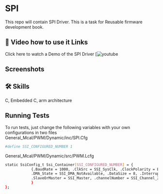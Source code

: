 
# SPI

This repo will contain SPI Driver.
This is a task for Reusable firmware development book.

## 🔗 Video how to use it Links
Click here to watch a Demo of the SPI Driver
[![youtube]()


## Screenshots


## 🛠 Skills
C, Embedded C, arm architecture

## Running Tests

To run tests, just change the following variables with your own configurations in two files <br>
General_Mcal/PWM/Dynamic/inc/SPI.Cfg


```bash
#define SSI_CONFIGURED_NUMBER 1
```
General_Mcal/PWM/Dynamic/src/PWM.Lcfg

```bash
static SsiConfig_t Ssi_Container[SSI_CONFIGURED_NUMBER] = {
            {.BaudRate = 1000, .ClkSrc = SSI_SysClk, .ClockPolarity = E_FALSE,
            .DMA_State = SSI_DMA_NotAvailable, .DataSize = 8, .Interrupt = SSI_HALF_FIFO,
            .SlaveOrMaster = SSI_Master, .channelNumber = SSI_Channel_2, .protocolMode = SSI_Protocol_SPI
            }
};
```


